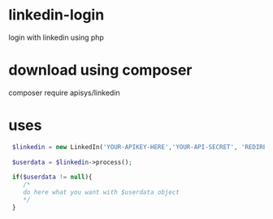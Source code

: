 # linkedin-login
login with linkedin using php
# download using composer
composer require apisys/linkedin
# uses


```php
 $linkedin = new LinkedIn('YOUR-APIKEY-HERE','YOUR-API-SECRET', 'REDIRECT-URL');
 
 $userdata = $linkedin->process();
 
 if($userdata != null){
    /*
    do here what you want with $userdata object
    */
 }
